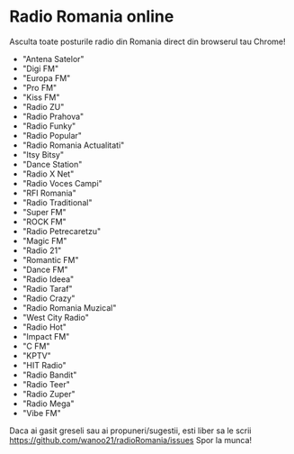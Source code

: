 # Radio Romania online
Asculta toate posturile radio din Romania direct din browserul tau Chrome!

* "Antena Satelor"
* "Digi FM"
* "Europa FM"
* "Pro FM"
* "Kiss FM"
* "Radio ZU"
* "Radio Prahova"
* "Radio Funky"
* "Radio Popular"
* "Radio Romania Actualitati"
* "Itsy Bitsy"
* "Dance Station"
* "Radio X Net"
* "Radio Voces Campi"
* "RFI Romania"
* "Radio Traditional"
* "Super FM"
* "ROCK FM"
* "Radio Petrecaretzu"
* "Magic FM"
* "Radio 21"
* "Romantic FM"
* "Dance FM"
* "Radio Ideea"
* "Radio Taraf"
* "Radio Crazy"
* "Radio Romania Muzical"
* "West City Radio"
* "Radio Hot"
* "Impact FM"
* "C FM"
* "KPTV"
* "HIT Radio"
* "Radio Bandit"
* "Radio Teer"
* "Radio Zuper"
* "Radio Mega"
* "Vibe FM"

Daca ai gasit greseli sau ai propuneri/sugestii, esti liber sa le scrii https://github.com/wanoo21/radioRomania/issues
Spor la munca!
